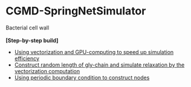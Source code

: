# CGMD-SpringNetSimulator
Bacterial cell wall\
\
**[Step-by-step build]**
- [Using vectorization and GPU-computing to speed up simulation efficiency](https://www.evernote.com/shard/s684/sh/e64c16dd-3885-4f57-abc7-11ce2e81ecc7/8b18f685cd0cda006db347455ce6fcaf)
- [Construct random length of gly-chain and simulate relaxation by the vectorization computation](https://www.evernote.com/shard/s684/sh/504c3cc9-b1e9-46aa-a821-5620440172f8/a03f1424f7f6476bcbf1987e8d2f7676)
- [Using periodic boundary condition to construct nodes](https://www.evernote.com/shard/s684/sh/26f71932-f02a-431c-b7d4-9c37676bb3f8/10bf2b138f78f63594a9c080b3cb7736)



